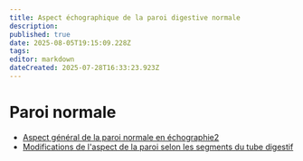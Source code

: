 ```yaml
---
title: Aspect échographique de la paroi digestive normale
description: 
published: true
date: 2025-08-05T19:15:09.228Z
tags: 
editor: markdown
dateCreated: 2025-07-28T16:33:23.923Z
---
```


# Paroi normale

- [Aspect général de la paroi normale en échographie2](/bases/paroi_normale/general)
- [Modifications de l'aspect de la paroi selon les segments du tube digestif](/bases/paroi_normale/variation_siege)
